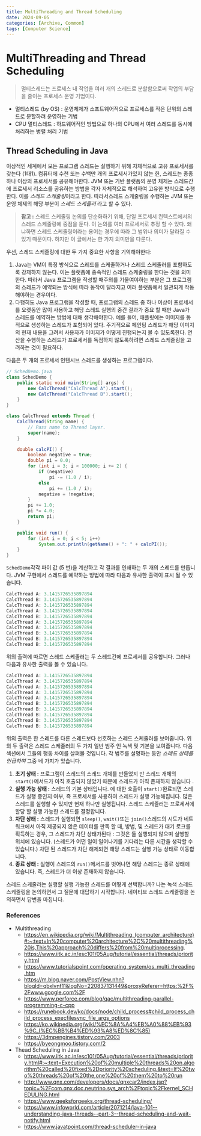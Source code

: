 ```yaml
---
title: MultiThreading and Thread Scheduling
date: 2024-09-05
categories: [Archive, Common]
tags: [Computer Science]
---
```


# MultiThreading and Thread Scheduling

> 멀티스레드는 프로세스 내 작업을 여러 개의 스레드로 분할함으로써 작업의 부담을 줄이는 프로세스 운영 기법이다.

- 멀티스레드 (by OS) : 운영체제가  소프트웨어적으로 프로세스를 작은 단위의 스레드로 분할하려 운영하는 기법
- CPU 멀티스레드 : 하드웨어적인 방법으로 하나의 CPU에서 여러 스레드를 동시에 처리하는 병렬 처리 기법



## Thread Scheduling in Java

이상적인 세계에서 모든 프로그램 스레드는 실행하기 위해 자체적으로 고유 프로세서를 갖는다 (1대1). 컴퓨터에 수천 또는 수백만 개의 프로세서가있지 않는 한, 스레드는 종종 하나 이상의 프로세서를 공유해야한다. JVM 또는 기반 플랫폼의 운영 체제는 스레드간에 프로세서 리소스를 공유하는 방법을 각자 자체적으로 해석하여 고유한 방식으로 수행한다. 이를 *스레드 스케줄링*이라고 한다. 따라서스레드 스케줄링을 수행하는 JVM 또는 운영 체제의 해당 부분이 *스레드 스케줄러* 라고 할 수 있다.

> **참고 :** 스레드 스케줄링 논의를 단순화하기 위해, 단일 프로세서 컨텍스트에서의 스레드 스케줄링에 중점을 둔다. 이 논의를 여러 프로세서로 추정 할 수 있다. 왜냐하면 스레드 스케줄링이라는 용어는 경우에 따라 그 범위나 의미가 달라질 수 있기 때문이다. 하지만 이 글에서는 한 가지 의미만을 다룬다.

우선, 스레드 스케줄링에 대한 두 가지 중요한 사항을 기억해야한다:

1. Java는 VM이 특정 방식으로 스레드를 스케줄하거나 스레드 스케줄러를 포함하도록 강제하지 않는다. 이는 플랫폼에 종속적인 스레드 스케줄링을 한다는 것을 의미한다. 따라서 Java 프로그램을 작성할 때주의를 기울여야하는 부분은 그 프로그램의 스레드가 예약되는 방식에 따라 동작이 달라지고 여러 플랫폼에서 일관되게 작동해야하는 경우이다.
2. 다행히도 Java 프로그램을 작성할 때, 프로그램의 스레드 중 하나 이상이 프로세서를 오랫동안 많이 사용하고 해당 스레드 실행의 중간 결과가 중요 할 때만 Java가 스레드를 예약하는 방법에 대해 생각해야한다. 예를 들어, 애플릿에는 이미지를 동적으로 생성하는 스레드가 포함되어 있다. 주기적으로 페인팅 스레드가 해당 이미지의 현재 내용을 그려서 사용자가 이미지가 어떻게 진행되는지 볼 수 있도록한다. 연산을 수행하는 스레드가 프로세서를 독점하지 않도록하려면 스레드 스케줄링을 고려하는 것이 필요하다.

다음은 두 개의 프로세서 인텐시브 스레드를 생성하는 프로그램이다.

```java
// SchedDemo.java
class SchedDemo {
    public static void main(String[] args) {
        new CalcThread("CalcThread A").start();
        new CalcThread("CalcThread B").start();
    }
}

class CalcThread extends Thread {
    CalcThread(String name) {
        // Pass name to Thread layer.
        super(name);
    }

    double calcPI() {
        boolean negative = true;
        double pi = 0.0;
        for (int i = 3; i < 100000; i += 2) {
            if (negative)
                pi -= (1.0 / i);
            else
                pi += (1.0 / i);
            negative = !negative;
        }
        pi += 1.0;
        pi *= 4.0;
        return pi;
    }

    public void run() {
        for (int i = 0; i < 5; i++)
            System.out.println(getName() + ": " + calcPI());
    }
}
```

`SchedDemo`각각 파이 값 (5 번)을 계산하고 각 결과를 인쇄하는 두 개의 스레드를 만듭니다. JVM 구현에서 스레드를 예약하는 방법에 따라 다음과 유사한 출력이 표시 될 수 있습니다.

```java
CalcThread A: 3.1415726535897894
CalcThread B: 3.1415726535897894
CalcThread A: 3.1415726535897894
CalcThread A: 3.1415726535897894
CalcThread B: 3.1415726535897894
CalcThread A: 3.1415726535897894
CalcThread A: 3.1415726535897894
CalcThread B: 3.1415726535897894
CalcThread B: 3.1415726535897894
CalcThread B: 3.1415726535897894
```

위의 출력에 따르면 스레드 스케줄러는 두 스레드간에 프로세서를 공유합니다. 그러나 다음과 유사한 출력을 볼 수 있습니다.

```java
CalcThread A: 3.1415726535897894
CalcThread A: 3.1415726535897894
CalcThread A: 3.1415726535897894
CalcThread A: 3.1415726535897894
CalcThread A: 3.1415726535897894
CalcThread B: 3.1415726535897894
CalcThread B: 3.1415726535897894
CalcThread B: 3.1415726535897894
CalcThread B: 3.1415726535897894
CalcThread B: 3.1415726535897894
```

위의 출력은 한 스레드를 다른 스레드보다 선호하는 스레드 스케줄러를 보여줍니다. 위의 두 출력은 스레드 스케줄러의 두 가지 일반 범주 인 녹색 및 기본을 보여줍니다. 다음 섹션에서 그들의 행동 차이를 살펴볼 것입니다. 각 범주를 설명하는 동안 *스레드 상태를 언급하며* 그중 네 가지가 있습니다.

1. **초기 상태 :** 프로그램이 스레드의 스레드 개체를 만들었지 만 스레드 개체의 `start()`메서드가 아직 호출되지 않았기 때문에 스레드가 아직 존재하지 않습니다 .
2. **실행 가능 상태 :** 스레드의 기본 상태입니다. 에 대한 호출이 `start()`완료되면 스레드가 실행 중인지 여부, 즉 프로세서를 사용하여 스레드가 실행 가능해집니다. 많은 스레드를 실행할 수 있지만 현재 하나만 실행됩니다. 스레드 스케줄러는 프로세서에 할당 할 실행 가능한 스레드를 결정합니다.
3. **차단 상태 :** 스레드가 실행되면 `sleep()`, `wait()`또는 `join()`스레드의 시도가 네트워크에서 아직 제공되지 않은 데이터를 판독 할 때, 방법, 및 스레드가 대기 로크를 획득하는 경우, 그 스레드가 차단 상태가된다 : 그것은 둘 실행되지 않으며 실행할 위치에 있습니다. (스레드가 어떤 일이 일어나기를 기다리는 다른 시간을 생각할 수 있습니다.) 차단 된 스레드가 차단 해제되면 해당 스레드는 실행 가능 상태로 이동합니다.
4. **종료 상태 :** 실행이 스레드의 `run()`메서드를 벗어나면 해당 스레드는 종료 상태에 있습니다. 즉, 스레드가 더 이상 존재하지 않습니다.

스레드 스케줄러는 실행할 실행 가능한 스레드를 어떻게 선택합니까? 나는 녹색 스레드 스케줄링을 논의하면서 그 질문에 대답하기 시작합니다. 네이티브 스레드 스케줄링을 논의하면서 답변을 마칩니다.



### References

- Multithreading
  - https://en.wikipedia.org/wiki/Multithreading_(computer_architecture)#:~:text=In%20computer%20architecture%2C%20multithreading%20is,This%20approach%20differs%20from%20multiprocessing.
  - https://www.iitk.ac.in/esc101/05Aug/tutorial/essential/threads/priority.html
  - https://www.tutorialspoint.com/operating_system/os_multi_threading.htm
  - https://m.blog.naver.com/PostView.nhn?blogId=qbxlvnf11&logNo=220837131449&proxyReferer=https:%2F%2Fwww.google.com%2F
  - https://www.perforce.com/blog/qac/multithreading-parallel-programming-c-cpp
  - https://runebook.dev/ko/docs/node/child_process#child_process_child_process_execfilesync_file_args_options
  - https://ko.wikipedia.org/wiki/%EC%8A%A4%EB%A0%88%EB%93%9C_(%EC%BB%B4%ED%93%A8%ED%8C%85)
  - https://3dmpengines.tistory.com/2003
  - https://byeongmoo.tistory.com/2
- Thead Scheduling in Java
  - https://www.iitk.ac.in/esc101/05Aug/tutorial/essential/threads/priority.html#:~:text=Execution%20of%20multiple%20threads%20on,algorithm%20called%20fixed%2Dpriority%20scheduling.&text=If%20two%20threads%20of%20the,one%20of%20them%20to%20run
  - http://www.qnx.com/developers/docs/qnxcar2/index.jsp?topic=%2Fcom.qnx.doc.neutrino.sys_arch%2Ftopic%2Fkernel_SCHEDULING.html
  - https://www.geeksforgeeks.org/thread-scheduling/
  - https://www.infoworld.com/article/2071214/java-101--understanding-java-threads--part-3--thread-scheduling-and-wait-notify.html
  - https://www.javatpoint.com/thread-scheduler-in-java
